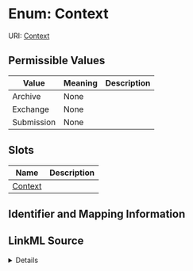 # Enum: Context



URI: [Context](Context)

## Permissible Values

| Value | Meaning | Description |
| --- | --- | --- |
| Archive | None |  |
| Exchange | None |  |
| Submission | None |  |




## Slots

| Name | Description |
| ---  | --- |
| [Context](Context.md) |  |






## Identifier and Mapping Information








## LinkML Source

<details>
```yaml
name: Context
rank: 1000
permissible_values:
  Archive:
    text: Archive
    is_a: Context
  Exchange:
    text: Exchange
    is_a: Context
  Submission:
    text: Submission
    is_a: Context

```
</details>
